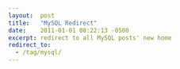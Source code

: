 ```yaml
---
layout:  post
title:   "MySQL Redirect"
date:    2011-01-01 08:22:13 -0500
excerpt: redirect to all MySQL posts' new home
redirect_to:
  - /tag/mysql/
---
```

